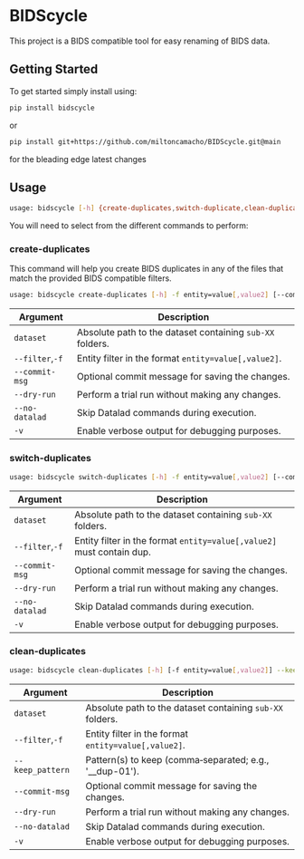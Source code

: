 # BIDScycle

This project is a BIDS compatible tool for easy renaming of BIDS data.

## Getting Started

To get started simply install using:

```bash
pip install bidscycle
```
or
```bash
pip install git+https://github.com/miltoncamacho/BIDScycle.git@main
```
for the bleading edge latest changes

## Usage

```bash
usage: bidscycle [-h] {create-duplicates,switch-duplicate,clean-duplicates}
```

You will need to select from the different commands to perform:

### create-duplicates

This command will help you create BIDS duplicates in any of the files that match the provided BIDS compatible filters.

```bash
usage: bidscycle create-duplicates [-h] -f entity=value[,value2] [--commit-msg COMMIT_MSG] [--dry-run] [--no-datalad] [-v] dataset
```

| Argument          | Description                                                                |
|-------------------|----------------------------------------------------------------------------|
| `dataset`         | Absolute path to the dataset containing `sub-XX` folders.                           |
| `--filter`,`-f`   | Entity filter in the format `entity=value[,value2]`.                       |
| `--commit-msg`    | Optional commit message for saving the changes.                            |
| `--dry-run`       | Perform a trial run without making any changes.                            |
| `--no-datalad`    | Skip Datalad commands during execution.                                    |
| `-v`              | Enable verbose output for debugging purposes.                              |

### switch-duplicates

```bash
usage: bidscycle switch-duplicates [-h] -f entity=value[,value2] [--commit-msg COMMIT_MSG] [--dry-run] [--no-datalad] [-v] dataset
```

| Argument          | Description                                                                |
|-------------------|----------------------------------------------------------------------------|
| `dataset`         | Absolute path to the dataset containing `sub-XX` folders.                  |
| `--filter`,`-f`   | Entity filter in the format `entity=value[,value2]` must contain dup.      |
| `--commit-msg`    | Optional commit message for saving the changes.                            |
| `--dry-run`       | Perform a trial run without making any changes.                            |
| `--no-datalad`    | Skip Datalad commands during execution.                                    |
| `-v`              | Enable verbose output for debugging purposes.                              |

### clean-duplicates

```bash
usage: bidscycle clean-duplicates [-h] [-f entity=value[,value2]] --keep_pattern N[,N2] [--commit-msg COMMIT_MSG] [--dry-run] [--no-datalad] [-v] dataset
```

| Argument          | Description                                                                |
|-------------------|----------------------------------------------------------------------------|
| `dataset`         | Absolute path to the dataset containing `sub-XX` folders.                  |
| `--filter`,`-f`   | Entity filter in the format `entity=value[,value2]`.                       |
| `--keep_pattern`  | Pattern(s) to keep (comma‑separated; e.g., '__dup-01').                    |
| `--commit-msg`    | Optional commit message for saving the changes.                            |
| `--dry-run`       | Perform a trial run without making any changes.                            |
| `--no-datalad`    | Skip Datalad commands during execution.                                    |
| `-v`              | Enable verbose output for debugging purposes.                              |
